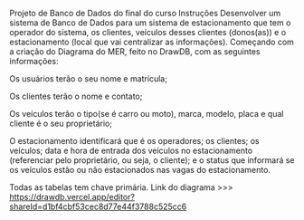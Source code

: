 Projeto de Banco de Dados do final do curso 
Instruções
Desenvolver um sistema de Banco de Dados para um sistema de estacionamento que tem o operador do sistema, os clientes, veículos desses clientes (donos(as)) e o estacionamento (local que vai centralizar as informações).
Começando com a criação do Diagrama do MER, feito no DrawDB, com as seguintes informações:

Os usuários terão o seu nome e matrícula;

Os clientes terão o nome e contato;

Os veículos terão  o tipo(se é carro ou moto), marca, modelo, placa e qual cliente é o seu proprietário;

O estacionamento identificará que é os operadores; os clientes; os veículos; data e hora de entrada dos veículos no estacionamento (referenciar pelo proprietário, ou seja, o cliente); e o status que informará se os veículos estão ou não estacionados nas vagas do estacionamento.

Todas as tabelas tem chave primária.
Link do diagrama >>>  https://drawdb.vercel.app/editor?shareId=d1bf4cbf53cec8d77e44f3788c525cc6
